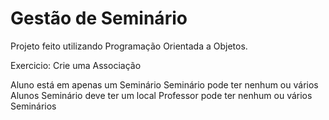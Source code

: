# Gestão de Seminário

Projeto feito utilizando Programação Orientada a Objetos.

Exercicio:
Crie uma Associação

Aluno está em apenas um Seminário
Seminário pode ter nenhum ou vários Alunos
Seminário deve ter um local
Professor pode ter nenhum ou vários Seminários
